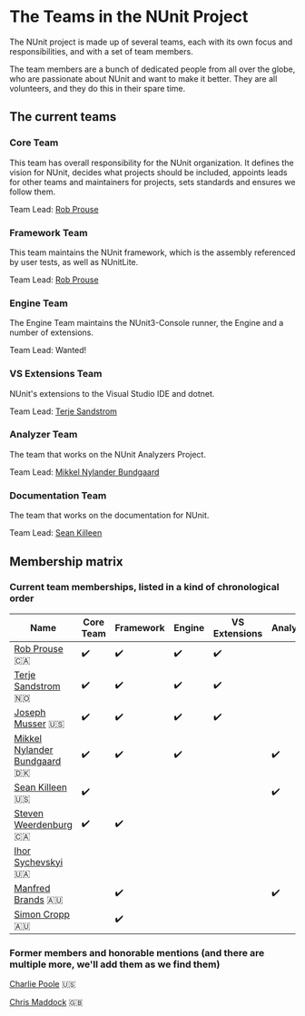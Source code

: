# The Teams in the NUnit Project

The NUnit project is made up of several teams, each with its own focus and responsibilities, and with a set of team members.

The team members are a bunch of dedicated people from all over the globe, who are passionate about NUnit and want to make it better. They are all volunteers, and they do this in their spare time.

## The current teams

### Core Team

This team has overall responsibility for the NUnit organization. It defines the vision for NUnit, decides what projects should be included, appoints leads for other teams and maintainers for projects, sets standards and ensures we follow them.

Team Lead: [Rob Prouse](https://github.com/rprouse)

### Framework Team

This team maintains the NUnit framework, which is the assembly referenced by user tests, as well as NUnitLite.

Team Lead: [Rob Prouse](https://github.com/rprouse)

### Engine Team

The Engine Team maintains the NUnit3-Console runner, the Engine and a number of extensions.

Team Lead: Wanted!

### VS Extensions Team

NUnit's extensions to the Visual Studio IDE and dotnet.

Team Lead: [Terje Sandstrom](https://github.com/osiristerje)

### Analyzer Team

The team that works on the NUnit Analyzers Project.

Team Lead: [Mikkel Nylander Bundgaard](https://github.com/mikkelbu)

### Documentation Team

The team that works on the documentation for NUnit.

Team Lead: [Sean Killeen](https://github.com/seankilleen)

## Membership matrix

### Current team memberships, listed in a kind of chronological order

|Name|Core Team|Framework|Engine|VS Extensions|Analyzer|Documentation|
|--|--|--|--|--|--|--|
|[Rob Prouse](https://github.com/rprouse) :canada: | :heavy_check_mark: | :heavy_check_mark: | :heavy_check_mark: | :heavy_check_mark: | | |
|[Terje Sandstrom](https://github.com/osiristerje) :norway: | :heavy_check_mark: | :heavy_check_mark: | :heavy_check_mark: | :heavy_check_mark: | | |
|[Joseph Musser](https://github.com/jnm2) :us: | :heavy_check_mark: | :heavy_check_mark: | :heavy_check_mark: | :heavy_check_mark: | | |
|[Mikkel Nylander Bundgaard](https://github.com/mikkelbu) :denmark: | :heavy_check_mark: | :heavy_check_mark: | :heavy_check_mark: | | :heavy_check_mark: | |
|[Sean Killeen](https://github.com/SeanKilleen) :us: | :heavy_check_mark: | | | | :heavy_check_mark: | :heavy_check_mark: |
|[Steven Weerdenburg](https://github.com/stevenaw) :canada: | :heavy_check_mark: | :heavy_check_mark: | | | | |
|[Ihor Sychevskyi](https://github.com/Arhell) :ukraine: | | | | | | :heavy_check_mark: |
|[Manfred Brands](https://github.com/manfred-brands) :australia: | | :heavy_check_mark: | | | :heavy_check_mark: | |
|[Simon Cropp](https://github.com/SimonCropp) :australia: | | :heavy_check_mark: | | | | |

### Former members and honorable mentions (and there are multiple more, we'll add them as we find them)

[Charlie Poole](https://github.com/CharliePoole) :us:

[Chris Maddock](https://github.com/ChrisMaddock) :gb:
